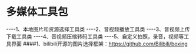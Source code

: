 # 多媒体工具包
  ----1、本地图片和资源选择工具类
  ----2、音视频播放工具类
  ----3、音视频上传下载工具类
  ----4、音视频压缩转码工具类
  ----5、自定义拍照，录音，视频等工具界面
 ####1、bilibili开源的图片选择框架：https://github.com/Bilibili/boxing
